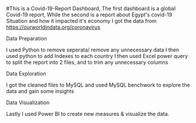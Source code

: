 #This is a Covid-19-Report Dashboard, The first dashboard is a global Covid-19 report, While the second is a report about Egypt's covid-19 Situation and how it impacted it's economy
I got the data from https://ourworldindata.org/coronavirus

Data Preparation

I used Python to remove seperata/ remove any unnecessary data
I then used python to add Indexes to each country
I then used Excel power query to split the report into 2 files, and to trim any unnecessary columns

Data Exploration 

I got the cleaned files to MySQL and used MySQL benchwork to explore the data and gain some insights

Data Visualization

Lastly I used Power BI to create new measures & visualize the data.
